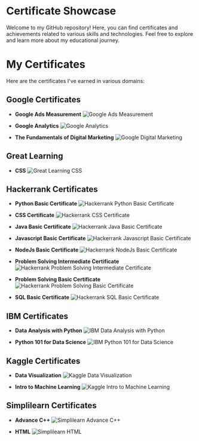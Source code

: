 # Certificate Showcase

Welcome to my GitHub repository! Here, you can find certificates and achievements related to various skills and technologies. Feel free to explore and learn more about my educational journey.

# My Certificates

Here are the certificates I've earned in various domains:

## Google Certificates
- **Google Ads Measurement**
![Google Ads Measurement](Google%20Ads%20Measurement.png)
- **Google Analytics**
![Google Analytics](Google%20Analytics.png)

- **The Fundamentals of Digital Marketing**
![Google Digital Marketing](Google%20Digital%20Marketing.png)

## Great Learning
- **CSS**
![Great Learning CSS](Great%20Learning%20CSS.png)

## Hackerrank Certificates
- **Python Basic Certificate**
![Hackerrank Python Basic Certificate](Hackerrank%20Python%20Basic%20Certificate.png)
- **CSS Certificate**
![Hackerrank CSS Certificate](Hackerrank%20CSS%20Certificate.png)
- **Java Basic Certificate**
![Hackerrank Java Basic Certificate](Hackerrank%20Java%20Basic%20Certificate.png)
- **Javascript Basic Certificate**
![Hackerrank Javascript Basic Certificate](Hackerrank%20Javascript%20Basic%20Certificate.png)
- **NodeJs Basic Certificate**
![Hackerrank NodeJs Basic Certificate](Hackerrank%20NodeJs%20Basic%20Certificate.png)

- **Problem Solving Intermediate Certificate**
![Hackerrank Problem Solving Intermediate Certificate](Hackerrank%20Problem%20Solving%20Intermediate%20Certificate.png)
- **Problem Solving Basic Certificate**
![Hackerrank Problem Solving Basic Certificate](Hackerrank%20Problem%20Solving%20Basic%20Certificate.png)
- **SQL Basic Certificate**
![Hackerrank SQL Basic Certificate](Hackerrank%20Sql%20Basic%20Certificate.png)

## IBM Certificates
- **Data Analysis with Python**
![IBM Data Analysis with Python](IBM%20Data%20analysis%20with%20python.png)

- **Python 101 for Data Science**
![IBM Python 101 for Data Science](IBM%20Python%20101%20for%20Data%20Science.png)

## Kaggle Certificates
- **Data Visualization**
![Kaggle Data Visualization](Kaggle%20Data%20Visualization.png)

- **Intro to Machine Learning**
![Kaggle Intro to Machine Learning](Kaggle%20Intro%20to%20Machine%20Learning.png)

## Simplilearn Certificates
- **Advance C++**
![Simplilearn Advance C++](Simplilearn%20Advnace%20C%2B%2B.png)

- **HTML**
![Simplilearn HTML](Simplilearn%20HTML.png)
